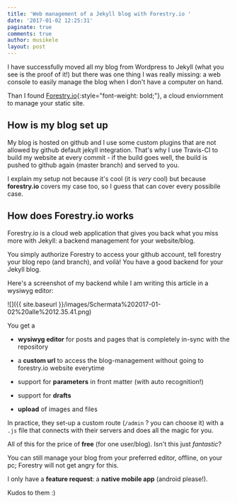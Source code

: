 ```yaml
---
title: 'Web management of a Jekyll blog with Forestry.io '
date: '2017-01-02 12:25:31'
paginate: true
comments: true
author: musikele
layout: post
---
```

I have successfully moved all my blog from Wordpress to Jekyll (what you see is the proof of it!) but there was one thing I was really missing: a web console to easily manage the blog when I don't have a computer on hand.

Than I found [Forestry.io](http://forestry.io){:style="font-weight: bold;"}, a cloud enviornment to manage your static site.

## <span style="letter-spacing: 0.01em;">How is my blog set up </span>

My blog is hosted on github and I use some custom plugins that are not allowed by github default jekyll integration. That's why I use Travis-CI to build my website at every commit - if the build goes well, the build is pushed to github again (master branch) and served to you.

I explain my setup not because it's cool (it is _very_ cool) but because **forestry.io** covers my case too, so I guess that can cover every possibile case.

## How does Forestry.io works

Forestry.io is a cloud web application that gives you back what you miss more with Jekyll: a backend management for your website/blog.

You simply authorize Forestry to access your github account, tell forestry your blog repo (and branch), and voilà! You have a good backend for your Jekyll blog.

Here's a screenshot of my backend while I am writing this article in a wysiwyg editor: 

![]({{ site.baseurl }}/images/Schermata%202017-01-02%20alle%2012.35.41.png)

You get a 

*   **wysiwyg editor** <span style="letter-spacing: 0.01em;">for posts and pages that is completely in-sync with the repository</span>  

*   a **custom url** <span style="letter-spacing: 0.01em;">to access the blog-management without going to forestry.io website everytime</span>  

*   <span style="letter-spacing: 0.01em;">support for **parameters** in front matter (with auto recognition!) </span>
*   <span style="letter-spacing: 0.01em;">support for **drafts** </span>
*   <span style="letter-spacing: 0.01em;">**upload** of images and files</span>

In practice, they set-up a custom route (`/admin` ? you can choose it) with a `.js` file that connects with their servers and does all the magic for you. 

All of this for the price of **free** (for one user/blog). Isn't this just _fantastic_? 

You can still manage your blog from your preferred editor, offline, on your pc; Forestry will not get angry for this. 

I only have a **feature request**: a **native mobile app** (android please!). 

Kudos to them :)